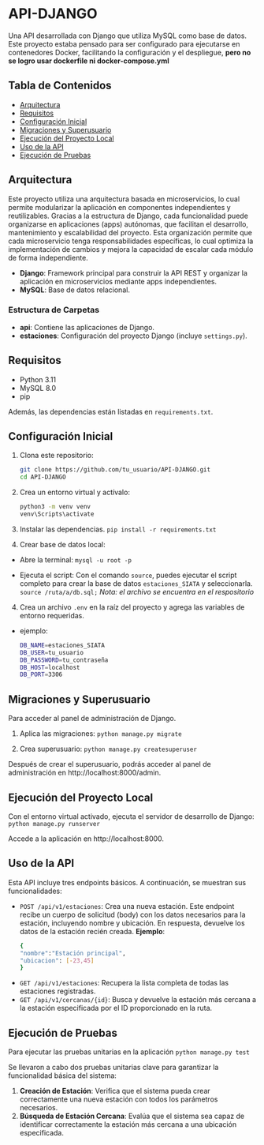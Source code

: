 # API-DJANGO

Una API desarrollada con Django que utiliza MySQL como base de datos. Este proyecto estaba pensado para ser configurado para ejecutarse en contenedores Docker, facilitando la configuración y el despliegue, **pero no se logro usar dockerfile ni docker-compose.yml**

## Tabla de Contenidos

- [Arquitectura](#arquitectura)
- [Requisitos](#requisitos)
- [Configuración Inicial](#configuración-inicial)
- [Migraciones y Superusuario](#migraciones-y-superusuario)
- [Ejecución del Proyecto Local](#ejecución-del-proyecto-local)
- [Uso de la API](#uso-de-la-api)
- [Ejecución de Pruebas](#ejecución-de-pruebas)

## Arquitectura

Este proyecto utiliza una arquitectura basada en microservicios, lo cual permite modularizar la aplicación en componentes independientes y reutilizables. Gracias a la estructura de Django, cada funcionalidad puede organizarse en aplicaciones (apps) autónomas, que facilitan el desarrollo, mantenimiento y escalabilidad del proyecto. Esta organización permite que cada microservicio tenga responsabilidades específicas, lo cual optimiza la implementación de cambios y mejora la capacidad de escalar cada módulo de forma independiente.

- **Django**: Framework principal para construir la API REST y organizar la aplicación en microservicios mediante apps independientes.
- **MySQL**: Base de datos relacional.

### Estructura de Carpetas

- **api**: Contiene las aplicaciones de Django.
- **estaciones**: Configuración del proyecto Django (incluye `settings.py`).

## Requisitos

- Python 3.11
- MySQL 8.0
- pip

Además, las dependencias están listadas en `requirements.txt`.

## Configuración Inicial

1. Clona este repositorio:
   ```bash
   git clone https://github.com/tu_usuario/API-DJANGO.git
   cd API-DJANGO
   ```
2. Crea un entorno virtual y actívalo:
   ```bash
   python3 -m venv venv
   venv\Scripts\activate
   ```
3. Instalar las dependencias.
   `pip install -r requirements.txt`

4. Crear base de datos local:

- Abre la terminal:
  `mysql -u root -p`

- Ejecuta el script: Con el comando `source`, puedes ejecutar el script completo para crear la base de datos `estaciones_SIATA` y seleccionarla.
  `source /ruta/a/db.sql;`
  _Nota: el archivo se encuentra en el respositorio_

4. Crea un archivo `.env` en la raíz del proyecto y agrega las variables de entorno requeridas.

- ejemplo:
  ```bash
  DB_NAME=estaciones_SIATA
  DB_USER=tu_usuario
  DB_PASSWORD=tu_contraseña
  DB_HOST=localhost
  DB_PORT=3306
  ```

## Migraciones y Superusuario

Para acceder al panel de administración de Django.

1. Aplica las migraciones:
   `python manage.py migrate`

2. Crea superusuario:
   `python manage.py createsuperuser`

Después de crear el superusuario, podrás acceder al panel de administración en http://localhost:8000/admin.

## Ejecución del Proyecto Local

Con el entorno virtual activado, ejecuta el servidor de desarrollo de Django:
`python manage.py runserver`

Accede a la aplicación en http://localhost:8000.

## Uso de la API

Esta API incluye tres endpoints básicos. A continuación, se muestran sus funcionalidades:

- `POST /api/v1/estaciones`: Crea una nueva estación. Este endpoint recibe un cuerpo de solicitud (body) con los datos necesarios para la estación, incluyendo nombre y ubicación. En respuesta, devuelve los datos de la estación recién creada.
  **Ejemplo**:
  ```bash
  {
  "nombre":"Estación principal",
  "ubicacion": [-23,45]
  }
  ```
- `GET /api/v1/estaciones`: Recupera la lista completa de todas las estaciones registradas.
- `GET /api/v1/cercanas/{id}`: Busca y devuelve la estación más cercana a la estación especificada por el ID proporcionado en la ruta.

## Ejecución de Pruebas

Para ejecutar las pruebas unitarias en la aplicación
`python manage.py test`

Se llevaron a cabo dos pruebas unitarias clave para garantizar la funcionalidad básica del sistema:

1. **Creación de Estación**: Verifica que el sistema pueda crear correctamente una nueva estación con todos los parámetros necesarios.
2. **Búsqueda de Estación Cercana**: Evalúa que el sistema sea capaz de identificar correctamente la estación más cercana a una ubicación especificada.
